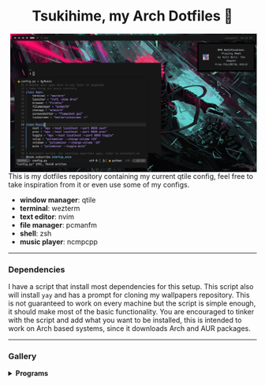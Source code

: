 <h1 align=center>Tsukihime, my Arch Dotfiles 🌙</h1>
<img src="src/rice-3.png" alt="img" align="right" width="500px">

This is my dotfiles repository containing my current qtile config, feel free to take inspiration from it or even use some of my configs.

- **window manager**: qtile
- **terminal**: wezterm
- **text editor**: nvim
- **file manager**: pcmanfm
- **shell**: zsh
- **music player**: ncmpcpp

---

### Dependencies 
I have a script that install most dependencies for this setup. This script also will install `yay` and has a prompt for cloning my wallpapers repository. This is not guaranteed to work on every machine but the script is simple enough, it should make most of the basic functionality. You are encouraged to tinker with the script and add what you want to be installed, this is intended to work on Arch based systems, since it downloads Arch and AUR packages.

---

### Gallery
<details>
<summary><b>Programs</b></summary>

### GTK
![gtk](src/rice-2.png)

### Terminal
![gtk](src/rice-1.png)

### Wallpaper
![wall](src/rice-wall.png)

</details>



